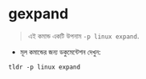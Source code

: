 # gexpand

> এই কমান্ড একটি উপনাম `-p linux expand`.

- মূল কমান্ডের জন্য ডকুমেন্টেশন দেখুন:

`tldr -p linux expand`

